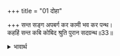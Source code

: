 +++
title = "01 दोहा"

+++
सन्त सङ्ग अपबर्ग कर कामी भव कर पन्थ।  
कहहिं सन्त कबि कोबिद श्रुति पुरान सदग्रन्थ॥33॥  

<details><summary>भावार्थ</summary>

सन्त का सङ्ग मोक्ष (भव बन्धन से छूटने) का और कामी का सङ्ग जन्म-मृत्यु के बन्धन में पडने का मार्ग है। सन्त, कवि और पण्डित तथा वेद, पुराण (आदि) सभी सद्ग्रन्थ ऐसा कहते हैं॥33॥  
</details>



